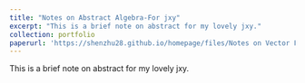 ```yaml
---
title: "Notes on Abstract Algebra-For jxy"
excerpt: "This is a brief note on abstract for my lovely jxy."
collection: portfolio
paperurl: 'https://shenzhu28.github.io/homepage/files/Notes on Vector Fields.pdf'
---
```


This is a brief note on abstract for my lovely jxy.
